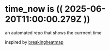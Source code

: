 # time_now is (( 2025-06-20T11:00:00.279Z ))

an automated repo that shows the currnent time

inspired by [breakingheatmap](https://github.com/breakingheatmap/breakingheatmap)